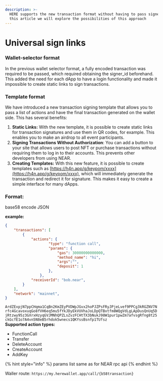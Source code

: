 ```yaml
---
description: >-
  HERE supports the new transaction format without having to pass signer_id. In
  this article we will explore the possibilities of this approach
---
```


# Universal sign links



### Wallet-selector format

In the previous wallet selector format, a fully encoded transaction was required to be passed, which required obtaining the signer\_id beforehand. This added the need for each dApp to have a login functionality and made it impossible to create static links to sign transactions.

### Template format

We have introduced a new transaction signing template that allows you to pass a list of actions and have the final transaction generated on the wallet side. This has several benefits:

1. **Static Links:** With the new template, it is possible to create static links for transaction signatures and use them in QR codes, for example. This enables you to make an airdrop to all event participants.
2. **Signing Transactions Without Authorization**: You can add a button to your site that allows users to post NFT or purchase transactions without requiring them to log in to their accounts. This prevents other developers from using NEAR.
3. **Creating Templates:** With this new feature, it is possible to create templates such as [https://h4n.app/g/keypom/xxxx](https://h4n.app/g/keypom/xxxx), which will immediately generate the transaction and redirect it for signature. This makes it easy to create a simple interface for many dApps.

### Format:&#x20;

base58 encode JSON

**example:**&#x20;

```json
{
    "transactions": [
        {
            "actions": {
                    "type": "function call",
                    "params": {
                        "gas": 30000000000000,
                        "method_name": "hi",
                        "args":"",
                        "deposit": 1
                    },
                },
            "receiverId": "bob.near",
        }
    ],
    "network": "mainnet",
}
```

`ArdZExpjN7ppCHqma1CqBn2KmZEyPVDWpJGvx2hoPJZPsFRyJPjeLvef9PPCg3kRGZNV7Nrfc4GcavoxuqGo8fVH6eq5mu5fYkJDyEkVUVhaJoLDpQTBxtfm8WQgVdLgLApDusQnUq5DjRtzwy95z3GXrxHzyqGVJMNhQPZLsZvzFCHtTX3bNukJ98W1pur1pwZm7afvsgRfng8t25ckGcfE1o7A4vn5N8eB5rhdok5wnecs1QKYssBsnfp1TUfsz`\
**Supported action types:**

* FunctionCall
* Transfer
* DeleteAccount
* CreateAccount
* AddKey

{% hint style="info" %}
params list same as for NEAR rpc api
{% endhint %}

Waller route: `https://my.herewallet.app/call/{b58transaction}`

